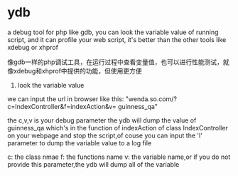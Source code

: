 ydb
===


a debug tool for php like gdb, you can look the variable value of running script, and it can profile your web script, it's better than the other tools like xdebug or xhprof

像gdb一样的php调试工具，在运行过程中查看变量值，也可以进行性能测试，就像xdebug和xhprof中提供的功能，但使用更方便




1. look the variable value 

  we can input the url in browser like this:
  "wenda.so.com/?c=IndexController&f=indexAction&v= guinness_qa"
  
  the c,v,v is your debug parameter
  the ydb will dump the value of guinness_qa which's in the function of indexAction of class  IndexController on your webpage and
  stop the script,of couse you can input the 'l' parameter to dump the variable value to a log file
  
  c: the class nmae
  f: the functions name 
  v: the variable name,or if you do not provide this parameter,the ydb will dump all of the variable
  
  

  
  
  



